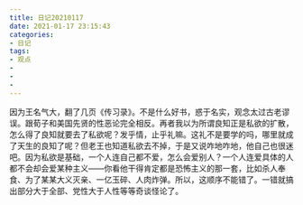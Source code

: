 ```yaml
---
title: 日记20210117
date: 2021-01-17 23:15:43
categories:
- 日记
tags:
- 观点
- 
- 
- 
---
```

因为王名气大，翻了几页《传习录》。不是什么好书，惑于名实，观念太过古老谬误。跟荀子和美国先贤的性恶论完全相反。再者我以为所谓良知正是私欲的扩散，怎么得了良知就要去了私欲呢？发乎情，止乎礼嘛。这礼不是要学的吗，哪里就成了天生的良知了呢？但老王也知道私欲去不掉，于是又说咋地咋地，他自己也很迷吧。因为私欲是基础，一个人连自己都不爱，怎么会爱别人？一个人连爱具体的人都不会却会爱某种主义——你看他干得肯定都是恐怖主义的那一套，比如杀人奉食、为了某某大义灭亲、一亿玉碎、人肉炸弹。所以，这顺序不能错了。一错就搞出部分大于全部、党性大于人性等等奇谈怪论了。

